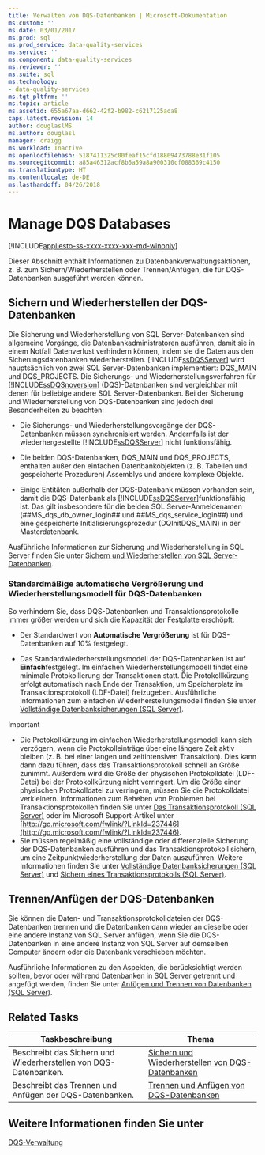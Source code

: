 ```yaml
---
title: Verwalten von DQS-Datenbanken | Microsoft-Dokumentation
ms.custom: ''
ms.date: 03/01/2017
ms.prod: sql
ms.prod_service: data-quality-services
ms.service: ''
ms.component: data-quality-services
ms.reviewer: ''
ms.suite: sql
ms.technology:
- data-quality-services
ms.tgt_pltfrm: ''
ms.topic: article
ms.assetid: 655a67aa-d662-42f2-b982-c6217125ada8
caps.latest.revision: 14
author: douglaslMS
ms.author: douglasl
manager: craigg
ms.workload: Inactive
ms.openlocfilehash: 5187411325c00feaf15cfd18809473788e31f105
ms.sourcegitcommit: a85a46312acf8b5a59a8a900310cf088369c4150
ms.translationtype: HT
ms.contentlocale: de-DE
ms.lasthandoff: 04/26/2018
---
```

# <a name="manage-dqs-databases"></a>Manage DQS Databases

[!INCLUDE[appliesto-ss-xxxx-xxxx-xxx-md-winonly](../includes/appliesto-ss-xxxx-xxxx-xxx-md-winonly.md)]

  Dieser Abschnitt enthält Informationen zu Datenbankverwaltungsaktionen, z. B. zum Sichern/Wiederherstellen oder Trennen/Anfügen, die für DQS-Datenbanken ausgeführt werden können.  
  
##  <a name="BackupRestore"></a> Sichern und Wiederherstellen der DQS-Datenbanken  
 Die Sicherung und Wiederherstellung von SQL Server-Datenbanken sind allgemeine Vorgänge, die Datenbankadministratoren ausführen, damit sie in einem Notfall Datenverlust verhindern können, indem sie die Daten aus den Sicherungsdatenbanken wiederherstellen. [!INCLUDE[ssDQSServer](../includes/ssdqsserver-md.md)] wird hauptsächlich von zwei SQL Server-Datenbanken implementiert: DQS_MAIN und DQS_PROJECTS. Die Sicherungs- und Wiederherstellungsverfahren für [!INCLUDE[ssDQSnoversion](../includes/ssdqsnoversion-md.md)] (DQS)-Datenbanken sind vergleichbar mit denen für beliebige andere SQL Server-Datenbanken. Bei der Sicherung und Wiederherstellung von DQS-Datenbanken sind jedoch drei Besonderheiten zu beachten:  
  
-   Die Sicherungs- und Wiederherstellungsvorgänge der DQS-Datenbanken müssen synchronisiert werden. Andernfalls ist der wiederhergestellte [!INCLUDE[ssDQSServer](../includes/ssdqsserver-md.md)] nicht funktionsfähig.  
  
-   Die beiden DQS-Datenbanken, DQS_MAIN und DQS_PROJECTS, enthalten außer den einfachen Datenbankobjekten (z. B. Tabellen und gespeicherte Prozeduren) Assemblys und andere komplexe Objekte.  
  
-   Einige Entitäten außerhalb der DQS-Datenbank müssen vorhanden sein, damit die DQS-Datenbank als [!INCLUDE[ssDQSServer](../includes/ssdqsserver-md.md)]funktionsfähig ist. Das gilt insbesondere für die beiden SQL Server-Anmeldenamen (##MS_dqs_db_owner_login## und ##MS_dqs_service_login##) und eine gespeicherte Initialisierungsprozedur (DQInitDQS_MAIN) in der Masterdatenbank.  
  
 Ausführliche Informationen zur Sicherung und Wiederherstellung in SQL Server finden Sie unter [Sichern und Wiederherstellen von SQL Server-Datenbanken](../relational-databases/backup-restore/back-up-and-restore-of-sql-server-databases.md).  
  
### <a name="default-autogrowth-size-and-recovery-model-for-the-dqs-databases"></a>Standardmäßige automatische Vergrößerung und Wiederherstellungsmodell für DQS-Datenbanken  
 So verhindern Sie, dass DQS-Datenbanken und Transaktionsprotokolle immer größer werden und sich die Kapazität der Festplatte erschöpft:  
  
-   Der Standardwert von **Automatische Vergrößerung** ist für DQS-Datenbanken auf 10% festgelegt.  
  
-   Das Standardwiederherstellungsmodell der DQS-Datenbanken ist auf **Einfach**festgelegt. Im einfachen Wiederherstellungsmodell findet eine minimale Protokollierung der Transaktionen statt. Die Protokollkürzung erfolgt automatisch nach Ende der Transaktion, um Speicherplatz im Transaktionsprotokoll (LDF-Datei) freizugeben. Ausführliche Informationen zum einfachen Wiederherstellungsmodell finden Sie unter [Vollständige Datenbanksicherungen &#40;SQL Server&#41;](../relational-databases/backup-restore/full-database-backups-sql-server.md).  
  
> [!IMPORTANT]  
>  -   Die Protokollkürzung im einfachen Wiederherstellungsmodell kann sich verzögern, wenn die Protokolleinträge über eine längere Zeit aktiv bleiben (z. B. bei einer langen und zeitintensiven Transaktion). Dies kann dann dazu führen, dass das Transaktionsprotokoll schnell an Größe zunimmt. Außerdem wird die Größe der physischen Protokolldatei (LDF-Datei) bei der Protokollkürzung nicht verringert. Um die Größe einer physischen Protokolldatei zu verringern, müssen Sie die Protokolldatei verkleinern. Informationen zum Beheben von Problemen bei Transaktionsprotokollen finden Sie unter [Das Transaktionsprotokoll &#40;SQL Server&#41;](../relational-databases/logs/the-transaction-log-sql-server.md) oder im Microsoft Support-Artikel unter [http://go.microsoft.com/fwlink/?LinkId=237446](http://go.microsoft.com/fwlink/?LinkId=237446).  
> -   Sie müssen regelmäßig eine vollständige oder differenzielle Sicherung der DQS-Datenbanken ausführen und das Transaktionsprotokoll sichern, um eine Zeitpunktwiederherstellung der Daten auszuführen. Weitere Informationen finden Sie unter [Vollständige Datenbanksicherungen &#40;SQL Server&#41;](../relational-databases/backup-restore/full-database-backups-sql-server.md) und [Sichern eines Transaktionsprotokolls &#40;SQL Server&#41;](../relational-databases/backup-restore/back-up-a-transaction-log-sql-server.md).  
  
##  <a name="DetachAttach"></a> Trennen/Anfügen der DQS-Datenbanken  
 Sie können die Daten- und Transaktionsprotokolldateien der DQS-Datenbanken trennen und die Datenbanken dann wieder an dieselbe oder eine andere Instanz von SQL Server anfügen, wenn Sie die DQS-Datenbanken in eine andere Instanz von SQL Server auf demselben Computer ändern oder die Datenbank verschieben möchten.  
  
 Ausführliche Informationen zu den Aspekten, die berücksichtigt werden sollten, bevor oder während Datenbanken in SQL Server getrennt und angefügt werden, finden Sie unter [Anfügen und Trennen von Datenbanken &#40;SQL Server&#41;](../relational-databases/databases/database-detach-and-attach-sql-server.md).  
  
## <a name="related-tasks"></a>Related Tasks  
  
|Taskbeschreibung|Thema|  
|----------------------|-----------|  
|Beschreibt das Sichern und Wiederherstellen von DQS-Datenbanken.|[Sichern und Wiederherstellen von DQS-Datenbanken](../data-quality-services/backing-up-and-restoring-dqs-databases.md)|  
|Beschreibt das Trennen und Anfügen der DQS-Datenbanken.|[Trennen und Anfügen von DQS-Datenbanken](../data-quality-services/detaching-and-attaching-dqs-databases.md)|  
  
## <a name="see-also"></a>Weitere Informationen finden Sie unter  
 [DQS-Verwaltung](../data-quality-services/dqs-administration.md)  
  
  
